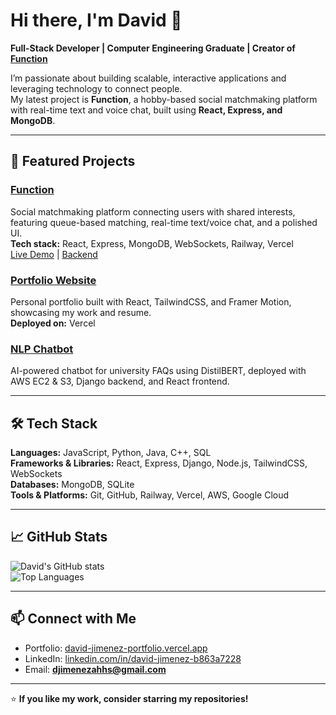 # Hi there, I'm David 👋  

**Full-Stack Developer | Computer Engineering Graduate | Creator of [Function](https://david-jimenez-portfolio.vercel.app/)**  

I’m passionate about building scalable, interactive applications and leveraging technology to connect people.  
My latest project is **Function**, a hobby-based social matchmaking platform with real-time text and voice chat, built using **React, Express, and MongoDB**.  

---

## 🚀 Featured Projects

### [Function](https://github.com/DJimenez1/function-app-frontend)
Social matchmaking platform connecting users with shared interests, featuring queue-based matching, real-time text/voice chat, and a polished UI.  
**Tech stack:** React, Express, MongoDB, WebSockets, Railway, Vercel  
[Live Demo](https://david-jimenez-portfolio.vercel.app/) | [Backend](https://github.com/DJimenez1/function-app-backend)

### [Portfolio Website](https://github.com/DJimenez1/david-jimenez-portfolio)
Personal portfolio built with React, TailwindCSS, and Framer Motion, showcasing my work and resume.  
**Deployed on:** Vercel

### [NLP Chatbot](https://github.com/DJimenez1/CCNY-Chatbot)
AI-powered chatbot for university FAQs using DistilBERT, deployed with AWS EC2 & S3, Django backend, and React frontend.  

---

## 🛠 Tech Stack

**Languages:** JavaScript, Python, Java, C++, SQL  
**Frameworks & Libraries:** React, Express, Django, Node.js, TailwindCSS, WebSockets  
**Databases:** MongoDB, SQLite  
**Tools & Platforms:** Git, GitHub, Railway, Vercel, AWS, Google Cloud

---

## 📈 GitHub Stats  

![David's GitHub stats](https://github-readme-stats.vercel.app/api?username=DJimenez1&show_icons=true&theme=radical)  
![Top Languages](https://github-readme-stats.vercel.app/api/top-langs/?username=DJimenez1&layout=compact&theme=radical)

---

## 📫 Connect with Me

- Portfolio: [david-jimenez-portfolio.vercel.app](https://david-jimenez-portfolio.vercel.app/)  
- LinkedIn: [linkedin.com/in/david-jimenez-b863a7228](https://www.linkedin.com/in/david-jimenez-b863a7228/)  
- Email: **djimenezahhs@gmail.com**

---

⭐ **If you like my work, consider starring my repositories!**
